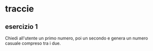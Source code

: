 # traccie

## esercizio 1

Chiedi all'utente un primo numero, poi un secondo e genera un numero casuale compreso tra i due.

##

